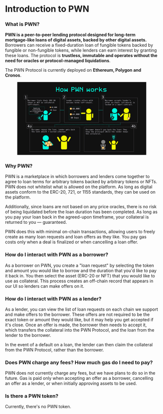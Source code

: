 # Introduction to PWN

### What is PWN?&#x20;

**PWN is a peer-to-peer lending protocol designed for long-term mortgage-like loans of digital assets, backed by other digital assets.** Borrowers can receive a fixed-duration loan of fungible tokens backed by fungible or non-fungible tokens, while lenders can earn interest by granting these loans. The protocol is **trustless, immutable and operates without the need for oracles or protocol-managed liquidations**.

The PWN Protocol is currently deployed on **Ethereum, Polygon and Cronos**.

<figure><img src=".gitbook/assets/image.png" alt=""><figcaption></figcaption></figure>

### Why PWN?&#x20;

PWN is a marketplace in which borrowers and lenders come together to agree to loan terms for arbitrary tokens backed by arbitrary tokens or NFTs. PWN does not whitelist what is allowed on the platform. As long as digital assets conform to the ERC-20, 721, or 1155 standards, they can be used on the platform.

Additionally, since loans are not based on any price oracles, there is no risk of being liquidated before the loan duration has been completed. As long as you pay your loan back in the agreed-upon timeframe, your collateral is returned to you — guaranteed.

PWN does this with minimal on-chain transactions, allowing users to freely create as many loan requests and loan offers as they like. You pay gas costs only when a deal is finalized or when cancelling a loan offer.&#x20;

### How do I interact with PWN as a borrower?&#x20;

As a borrower on PWN, you create a "loan request" by selecting the token and amount you would like to borrow and the duration that you'd like to pay it back in. You then select the asset (ERC-20 or NFT) that you would like to use as collateral. This process creates an off-chain record that appears in our UI so lenders can make offers on it.

### How do I interact with PWN as a lender?&#x20;

As a lender, you can view the list of loan requests on each chain we support and make offers to the borrower. These offers are not required to be the exact token or amount they would like, but it may help you get accepted if it's close. Once an offer is made, the borrower then needs to accept it, which transfers the collateral into the PWN Protocol, and the loan from the lender to the borrower.

In the event of a default on a loan, the lender can then claim the collateral from the PWN Protocol, rather than the borrower.&#x20;

### Does PWN charge any fees? How much gas do I need to pay?&#x20;

PWN does not currently charge any fees, but we have plans to do so in the future. Gas is paid only when accepting an offer as a borrower, cancelling an offer as a lender, or when initially approving assets to be used.&#x20;

### Is there a PWN token?&#x20;

Currently, there's no PWN token.
